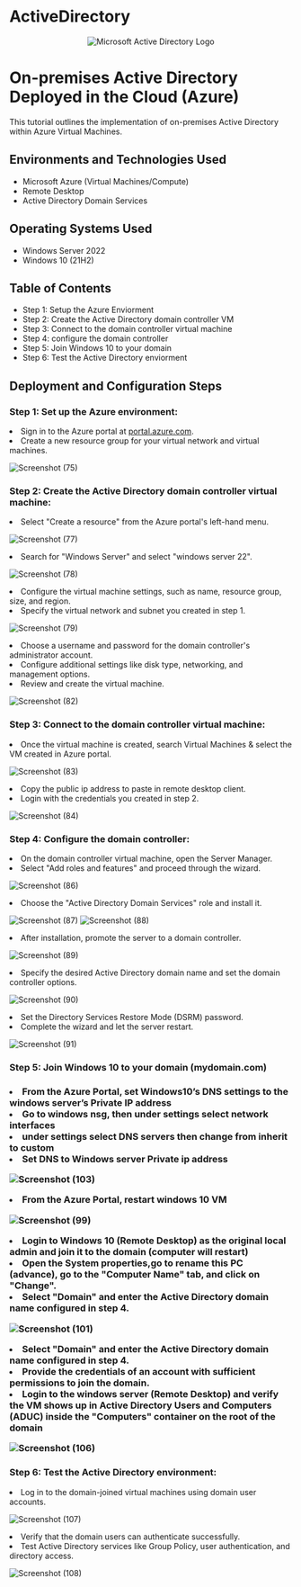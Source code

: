 # ActiveDirectory
<p align="center">
<img src="https://i.imgur.com/pU5A58S.png" alt="Microsoft Active Directory Logo"/>
</p>

<h1>On-premises Active Directory Deployed in the Cloud (Azure)</h1>
This tutorial outlines the implementation of on-premises Active Directory within Azure Virtual Machines.<br />

<h2>Environments and Technologies Used</h2>

- Microsoft Azure (Virtual Machines/Compute)
- Remote Desktop
- Active Directory Domain Services

<h2>Operating Systems Used </h2>

- Windows Server 2022
- Windows 10 (21H2)

<h2>Table of Contents</h2>

- Step 1: Setup the Azure Enviorment
- Step 2: Create the Active Directory domain controller VM
- Step 3: Connect to the domain controller virtual machine
- Step 4: configure the domain controller
- Step 5: Join Windows 10 to your domain
- Step 6: Test the Active Directory enviorment

<h2>Deployment and Configuration Steps</h2>

<h3>Step 1: Set up the Azure environment:</h3>

<li>Sign in to the Azure portal at <a href="https://portal.azure.com">portal.azure.com</a>.</li>
<li>Create a new resource group for your virtual network and virtual machines.</li>
    
![Screenshot (75)](https://github.com/DaAvionBrock/ActiveDirectory/assets/118222338/2144731a-b67a-46bd-aa41-21aef3e2d15d)


<h3>Step 2: Create the Active Directory domain controller virtual machine:</h3>

<li>Select "Create a resource" from the Azure portal's left-hand menu.</li>

![Screenshot (77)](https://github.com/DaAvionBrock/ActiveDirectory/assets/118222338/d6562cf9-527d-4f2f-ad50-1b40b9bd4792)

<li>Search for "Windows Server" and select "windows server 22".</li>

![Screenshot (78)](https://github.com/DaAvionBrock/ActiveDirectory/assets/118222338/01eb921b-8ce7-474e-a1f6-6ea2af8e908c)

<li>Configure the virtual machine settings, such as name, resource group, size, and region.</li>
<li>Specify the virtual network and subnet you created in step 1.</li>
 
![Screenshot (79)](https://github.com/DaAvionBrock/ActiveDirectory/assets/118222338/b988a1b0-3598-4fb6-bdfc-f490fc361102)

<li>Choose a username and password for the domain controller's administrator account.</li>
    <li>Configure additional settings like disk type, networking, and management options.</li>
    <li>Review and create the virtual machine.</li>
    
![Screenshot (82)](https://github.com/DaAvionBrock/ActiveDirectory/assets/118222338/3cdc39d4-8fa1-4746-ae64-6c5af809e0f6)


<h3>Step 3: Connect to the domain controller virtual machine:</h3>

<li>Once the virtual machine is created, search Virtual Machines & select the VM created in Azure portal.</li>

![Screenshot (83)](https://github.com/DaAvionBrock/ActiveDirectory/assets/118222338/1249b639-600c-482e-9ef1-6570b9deefa9)

<li>Copy the public ip address to paste in remote desktop client.</li>
    
<li>Login with the credentials you created in step 2.</li>
    
![Screenshot (84)](https://github.com/DaAvionBrock/ActiveDirectory/assets/118222338/b01a5495-5d99-441f-b672-ab3f4d481a19)

  
<h3>Step 4: Configure the domain controller:</h3>

<li>On the domain controller virtual machine, open the Server Manager.</li>
<li>Select "Add roles and features" and proceed through the wizard.</li>

![Screenshot (86)](https://github.com/DaAvionBrock/ActiveDirectory/assets/118222338/405d6538-58eb-48a1-a8ad-d52f0da58eae)

<li>Choose the "Active Directory Domain Services" role and install it.</li>

![Screenshot (87)](https://github.com/DaAvionBrock/ActiveDirectory/assets/118222338/fda28150-b786-4723-98db-8011e5f587d8)
![Screenshot (88)](https://github.com/DaAvionBrock/ActiveDirectory/assets/118222338/3fc9b988-a4bc-4ad4-8333-163346c1019d)

<li>After installation, promote the server to a domain controller.</li>

![Screenshot (89)](https://github.com/DaAvionBrock/ActiveDirectory/assets/118222338/0aae2f2e-6dab-42b5-a33b-1367c47ccbaa)

<li>Specify the desired Active Directory domain name and set the domain controller options.</li>
    
![Screenshot (90)](https://github.com/DaAvionBrock/ActiveDirectory/assets/118222338/e934ded3-499e-4204-aa05-f64bc6f171db)

<li>Set the Directory Services Restore Mode (DSRM) password.</li>
<li>Complete the wizard and let the server restart.</li>

![Screenshot (91)](https://github.com/DaAvionBrock/ActiveDirectory/assets/118222338/f88dac86-a493-4337-add0-0cd312eb1d15)


<h3>Step 5: Join Windows 10 to your domain (mydomain.com)<h3/>

<li>From the Azure Portal, set Windows10’s DNS settings to the windows server’s Private IP address</li>
    <li>Go to windows nsg, then under settings select network interfaces </li>
    <li>under settings select DNS servers then change from inherit to custom</li>
<li>Set DNS to Windows server Private ip address</li>

![Screenshot (103)](https://github.com/DaAvionBrock/ActiveDirectory/assets/118222338/119964b1-15fe-4e61-b3ab-02353732b305)

<li>From the Azure Portal, restart windows 10 VM</li>

![Screenshot (99)](https://github.com/DaAvionBrock/ActiveDirectory/assets/118222338/163ceda3-9a6f-40cf-8e42-7c1bc762803b)

<li>Login to Windows 10 (Remote Desktop) as the original local admin and join it to the domain (computer will restart)</li>
<li>Open the System properties,go to rename this PC (advance), go to the "Computer Name" tab, and click on "Change".</li>
<li>Select "Domain" and enter the Active Directory domain name configured in step 4.</li>


![Screenshot (101)](https://github.com/DaAvionBrock/ActiveDirectory/assets/118222338/517887eb-db21-4be8-89ec-5b57ee37a0f3)

<li>Select "Domain" and enter the Active Directory domain name configured in step 4.</li>
<li>Provide the credentials of an account with sufficient permissions to join the domain.</li>
<li>Login to the windows server (Remote Desktop) and verify the VM shows up in Active Directory Users and Computers (ADUC) inside the "Computers" container on the root of the domain</li>

![Screenshot (106)](https://github.com/DaAvionBrock/ActiveDirectory/assets/118222338/f20a111b-2f01-49a2-b2a3-707c7550647e)



<h3>Step 6: Test the Active Directory environment:</h3>

<li>Log in to the domain-joined virtual machines using domain user accounts.</li>
    
![Screenshot (107)](https://github.com/DaAvionBrock/ActiveDirectory/assets/118222338/879e32c1-3d2d-4a6d-92b7-d51f764af9af)

<li>Verify that the domain users can authenticate successfully.</li>
<li>Test Active Directory services like Group Policy, user authentication, and directory access.</li>

![Screenshot (108)](https://github.com/DaAvionBrock/ActiveDirectory/assets/118222338/60ef7ddd-5a11-4205-9356-7431213a734e)


